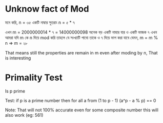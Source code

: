 # Unknow fact of Mod
মনে করি, 
    n = ৩৫ একটি নাম্বার
    সুতরাং n = ৫ * ৭ 

এখন m = 2000000014 * ৭ = 14000000098  অনেক বড় একটি নাম্বার যার ও একটি ভাজক ৭
এখন আমরা যদি m কে n দিয়ে mod করি তাহলে যে সংখ্যাটি পাবো তাকে ও ৭ দিয়ে ভাগ করা যাবে
যেমন,
       m = m % n
    => m = ২৮ 

That means still the properties are remain in m even after moding by n, That is interesting


# Primality Test
Is p prime

Test:
if p is a prime number then for all a from (1 to p - 1)
    (a^p - a % p) == 0

Note: That will not 100% accurate even for some composite number this will also work (eg: 561)
